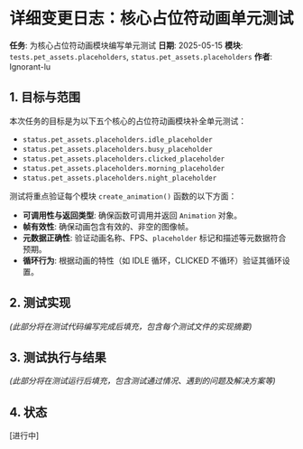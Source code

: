 # 详细变更日志：核心占位符动画单元测试

**任务**: 为核心占位符动画模块编写单元测试
**日期**: 2025-05-15
**模块**: `tests.pet_assets.placeholders`, `status.pet_assets.placeholders`
**作者**: Ignorant-lu

## 1. 目标与范围

本次任务的目标是为以下五个核心的占位符动画模块补全单元测试：

- `status.pet_assets.placeholders.idle_placeholder`
- `status.pet_assets.placeholders.busy_placeholder`
- `status.pet_assets.placeholders.clicked_placeholder`
- `status.pet_assets.placeholders.morning_placeholder`
- `status.pet_assets.placeholders.night_placeholder`

测试将重点验证每个模块 `create_animation()` 函数的以下方面：
- **可调用性与返回类型**: 确保函数可调用并返回 `Animation` 对象。
- **帧有效性**: 确保动画包含有效的、非空的图像帧。
- **元数据正确性**: 验证动画名称、FPS、`placeholder` 标记和描述等元数据符合预期。
- **循环行为**: 根据动画的特性（如 IDLE 循环，CLICKED 不循环）验证其循环设置。

## 2. 测试实现

*(此部分将在测试代码编写完成后填充，包含每个测试文件的实现摘要)*

## 3. 测试执行与结果

*(此部分将在测试运行后填充，包含测试通过情况、遇到的问题及解决方案等)*

## 4. 状态

[进行中] 